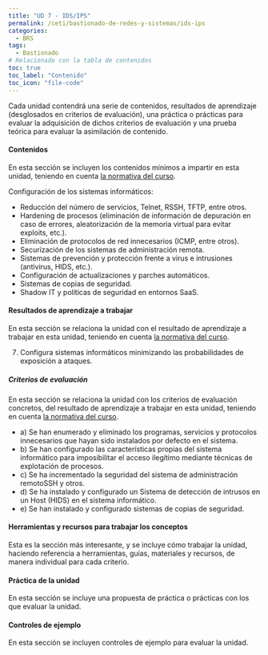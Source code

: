```yaml
---
title: "UD 7 - IDS/IPS"
permalink: /ceti/bastionado-de-redes-y-sistemas/ids-ips
categories:
  - BRS
tags:
  - Bastionado
# Relacionado con la tabla de contenidos
toc: true
toc_label: "Contenido"
toc_icon: "file-code"
---
```


Cada unidad contendrá una serie de contenidos, resultados de aprendizaje (desglosados en criterios de evaluación), una práctica o prácticas para evaluar la adquisición de dichos criterios de evaluación y una prueba teórica para evaluar la asimilación de contenido.

#### Contenidos

En esta sección se incluyen los contenidos mínimos a impartir en esta unidad, teniendo en cuenta [la normativa del curso](https://www.boe.es/diario_boe/txt.php?id=BOE-A-2020-4963).

Configuración de los sistemas informáticos:

- Reducción del número de servicios, Telnet, RSSH, TFTP, entre otros.
- Hardening de procesos (eliminación de información de depuración en caso de errores, aleatorización de la memoria virtual para evitar exploits, etc.).
- Eliminación de protocolos de red innecesarios (ICMP, entre otros).
- Securización de los sistemas de administración remota.
- Sistemas de prevención y protección frente a virus e intrusiones (antivirus, HIDS, etc.).
- Configuración de actualizaciones y parches automáticos.
- Sistemas de copias de seguridad.
- Shadow IT y políticas de seguridad en entornos SaaS.

#### Resultados de aprendizaje a trabajar

En esta sección se relaciona la unidad con el resultado de aprendizaje a trabajar en esta unidad, teniendo en cuenta [la normativa del curso](https://www.boe.es/diario_boe/txt.php?id=BOE-A-2020-4963).

7. Configura sistemas informáticos minimizando las probabilidades de exposición a ataques.

##### Criterios de evaluación

En esta sección se relaciona la unidad con los criterios de evaluación concretos, del resultado de aprendizaje a trabajar en esta unidad, teniendo en cuenta [la normativa del curso](https://www.boe.es/diario_boe/txt.php?id=BOE-A-2020-4963).

- a) Se han enumerado y eliminado los programas, servicios y protocolos innecesarios que hayan sido instalados por defecto en el sistema.
- b) Se han configurado las características propias del sistema informático para imposibilitar el acceso ilegítimo mediante técnicas de explotación de procesos.
- c) Se ha incrementado la seguridad del sistema de administración remotoSSH y otros.
- d) Se ha instalado y configurado un Sistema de detección de intrusos en un Host (HIDS) en el sistema informático.
- e) Se han instalado y configurado sistemas de copias de seguridad.

#### Herramientas y recursos para trabajar los conceptos

Esta es la sección más interesante, y se incluye cómo trabajar la unidad, haciendo referencia a herramientas, guías, materiales y recursos, de manera individual para cada criterio.

#### Práctica de la unidad

En esta sección se incluye una propuesta de práctica o prácticas con los que evaluar la unidad.

#### Controles de ejemplo

En esta sección se incluyen controles de ejemplo para evaluar la unidad.
